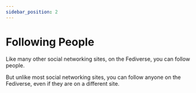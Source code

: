 ```yaml
---
sidebar_position: 2
---
```


# Following People

Like many other social networking sites, on the Fediverse, you can follow people.

But unlike most social networking sites, you can follow anyone on the Fediverse, even if they are on a different site.
